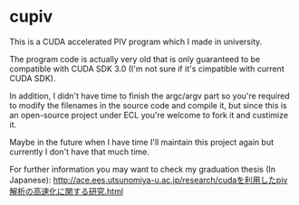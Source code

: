 # cupiv
This is a CUDA accelerated PIV program which I made in university.

The program code is actually very old that is only guaranteed to be compatible with CUDA SDK 3.0 (I'm not sure if it's cimpatible with current CUDA SDK).

In addition, I didn't have time to finish the argc/argv part so you're required to modify the filenames in the source code and compile it, but since this is an open-source project under ECL you're welcome to fork it and custimize it.

Maybe in the future when I have time I'll maintain this project again but currently I don't have that much time.

For further information you may want to check my graduation thesis (In Japanese):
http://ace.ees.utsunomiya-u.ac.jp/research/cudaを利用したpiv解析の高速化に関する研究.html
